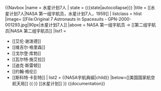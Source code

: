 {{Navbox
|name  = 水星计划7人
| state = {{{state|autocollapse}}}
|title = [[水星计划7人|NASA 第一组宇航员，水星计划7人，1959]]
| listclass = hlist
|image= [[File:Original 7 Astronauts in Spacesuits - GPN-2000-001293.jpg|90px|水星计划7人]]
|above = NASA 第一组宇航员 → [[第二组宇航员|NASA 第二组宇航员]]
|list1  = 
* [[艾伦·谢泼德]]
* [[维吉尔·格里森]]
* [[戈尔登·库勃]]
* [[瓦尔特·施艾拉]]
* [[迪克·斯雷顿]]
* [[约翰·格伦]]
* [[斯科特·卡彭特]]
| list2 = {{NASA宇航員組|child}}
|below=[[美国国家航空航天局]] {{·}} [[水星计划]]
}}<noinclude>
{{documentation}}
</noinclude>